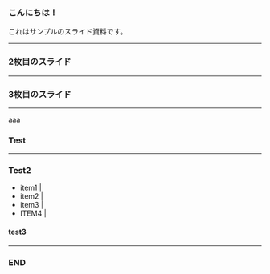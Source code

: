 ### こんにちは！


これはサンプルのスライド資料です。


---


### 2枚目のスライド


---


### 3枚目のスライド


---

aaa

### Test

---

### Test2

- item1 |
- item2 |
- item3 |
- ITEM4 |

#### test3

---

### END

